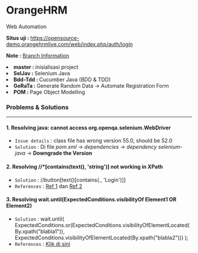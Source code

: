 # OrangeHRM
Web Automation <br>

<b> Situs uji : </b> https://opensource-demo.orangehrmlive.com/web/index.php/auth/login <br>

<b>Note :</b> <u>Branch Information</u>
<li><b>master : </b>inisialisasi project</li>
<li><b>SelJav : </b>Selenium Java</li>
<li><b>Bdd-Tdd : </b>Cucumber Java (BDD & TDD)</li>
<li><b>GeRaTa : </b>Generate Random Data &rarr; Automate Registration Form</li>
<li><b>POM : </b>Page Object Modelling</li>

### Problems & Solutions
___
#### 1. Resolving java: cannot access org.openqa.selenium.WebDriver
- `Issue details` : class file has wrong version 55.0, should be 52.0
- `Solution` : Di file *pom.xml* &rarr; *dependencies* &rarr; *dependency selenium-java* &rarr; **Downgrade the Version**

#### 2. Resolving //*[contains(text(), 'string')] not working in XPath
- `Solution` : //button[text()[contains(., 'Login')]]
- `References` : [Ref 1](https://stackoverflow.com/questions/71253563/why-is-containstext-string-not-working-in-xpath) 
dan [Ref 2](https://stackoverflow.com/questions/3655549/xpath-containstext-some-string-doesnt-work-when-used-with-node-with-more/71255563#71255563)

#### 3. Resolving wait.until(ExpectedConditions.visibilityOf Element1 OR Element2)
- `Solution` : wait.until(
  ExpectedConditions.or(ExpectedConditions.visibilityOfElementLocated(By.xpath("blabla1")),
  ExpectedConditions.visibilityOfElementLocated(By.xpath("blabla2")))
  );
- `References` : [Klik di sini](https://stackoverflow.com/questions/14840884/wait-untilexpectedconditions-visibilityof-element1-or-element2)